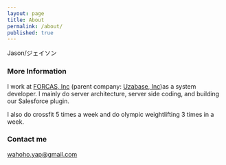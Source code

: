 ```yaml
---
layout: page
title: About
permalink: /about/
published: true
---
```


Jason/ジェイソン

### More Information

I work at [FORCAS, Inc](https://www.forcas.com/) (parent company: [Uzabase, Inc](https://www.uzabase.com/))as a system developer. I mainly do server architecture, server side coding, and building our Salesforce plugin.

I also do crossfit 5 times a week and do olympic weightlifting  3 times in a week. 

### Contact me

[wahoho.yap@gmail.com](wahoho.yap@gmail.com)
